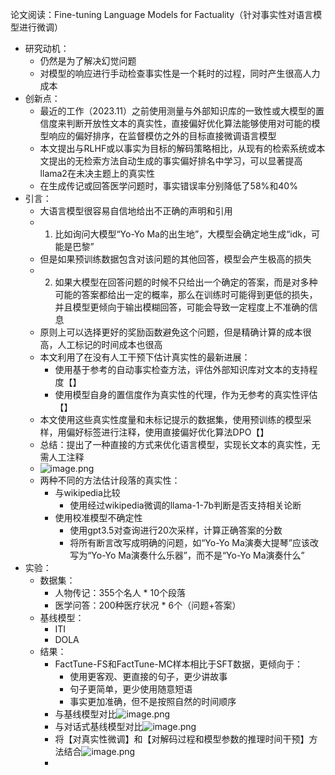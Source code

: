 论文阅读：Fine-tuning Language Models for Factuality（针对事实性对语言模型进行微调）
- 研究动机：
	- 仍然是为了解决幻觉问题
	- 对模型的响应进行手动检查事实性是一个耗时的过程，同时产生很高人力成本
- 创新点：
	- 最近的工作（2023.11）之前使用测量与外部知识库的一致性或大模型的置信度来判断开放性文本的真实性，直接偏好优化算法能够使用对可能的模型响应的偏好排序，在监督模仿之外的目标直接微调语言模型
	- 本文提出与RLHF或以事实为目标的解码策略相比，从现有的检索系统或本文提出的无检索方法自动生成的事实偏好排名中学习，可以显著提高llama2在未决主题上的真实性
	- 在生成传记或回答医学问题时，事实错误率分别降低了58%和40%
- 引言：
	- 大语言模型很容易自信地给出不正确的声明和引用
	- 1. 比如询问大模型“Yo-Yo Ma的出生地”，大模型会确定地生成“idk，可能是巴黎”
	- 但是如果预训练数据包含对该问题的其他回答，模型会产生极高的损失
	- 2. 如果大模型在回答问题的时候不只给出一个确定的答案，而是对多种可能的答案都给出一定的概率，那么在训练时可能得到更低的损失，并且模型更倾向于输出模糊回答，可能会导致一定程度上不准确的信息
	- 原则上可以选择更好的奖励函数避免这个问题，但是精确计算的成本很高，人工标记的时间成本也很高
	- 本文利用了在没有人工干预下估计真实性的最新进展：
		- 使用基于参考的自动事实检查方法，评估外部知识库对文本的支持程度【】
		- 使用模型自身的置信度作为真实性的代理，作为无参考的真实性评估【】
	- 本文使用这些真实性度量和未标记提示的数据集，使用预训练的模型采样，用偏好标签进行注释，使用直接偏好优化算法DPO【】
	- 总结：提出了一种直接的方式来优化语言模型，实现长文本的真实性，无需人工注释
	- ![image.png](https://cdn.jsdelivr.net/gh/xhd0728/oss-github-picgo-repository@main/picgo/202405081424292.png)
	- 两种不同的方法估计段落的真实性：
		- 与wikipedia比较
			- 使用经过wikipedia微调的llama-1-7b判断是否支持相关论断
		- 使用校准模型不确定性
			- 使用gpt3.5对查询进行20次采样，计算正确答案的分数
			- 将所有断言改写成明确的问题，如“Yo-Yo Ma演奏大提琴”应该改写为“Yo-Yo Ma演奏什么乐器”，而不是“Yo-Yo Ma演奏什么”
- 实验：
	- 数据集：
		- 人物传记：355个名人 * 10个段落
		- 医学问答：200种医疗状况 * 6个（问题+答案）
	- 基线模型：
		- ITI
		- DOLA
	- 结果：
		- FactTune-FS和FactTune-MC样本相比于SFT数据，更倾向于：
			- 使用更客观、更直接的句子，更少讲故事
			- 句子更简单，更少使用随意短语
			- 事实更加准确，但不是按照自然的时间顺序
		- 与基线模型对比![image.png](https://cdn.jsdelivr.net/gh/xhd0728/oss-github-picgo-repository@main/picgo/202405081622666.png)
		- 与对话式基线模型对比![image.png](https://cdn.jsdelivr.net/gh/xhd0728/oss-github-picgo-repository@main/picgo/202405081623206.png)
		- 将【对真实性微调】和【对解码过程和模型参数的推理时间干预】方法结合![image.png](https://cdn.jsdelivr.net/gh/xhd0728/oss-github-picgo-repository@main/picgo/202405081625733.png)
		- 

